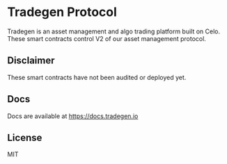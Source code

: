 # Tradegen Protocol

Tradegen is an asset management and algo trading platform built on Celo. These smart contracts control V2 of our asset management protocol. 

## Disclaimer

These smart contracts have not been audited or deployed yet.

## Docs

Docs are available at https://docs.tradegen.io

## License

MIT
